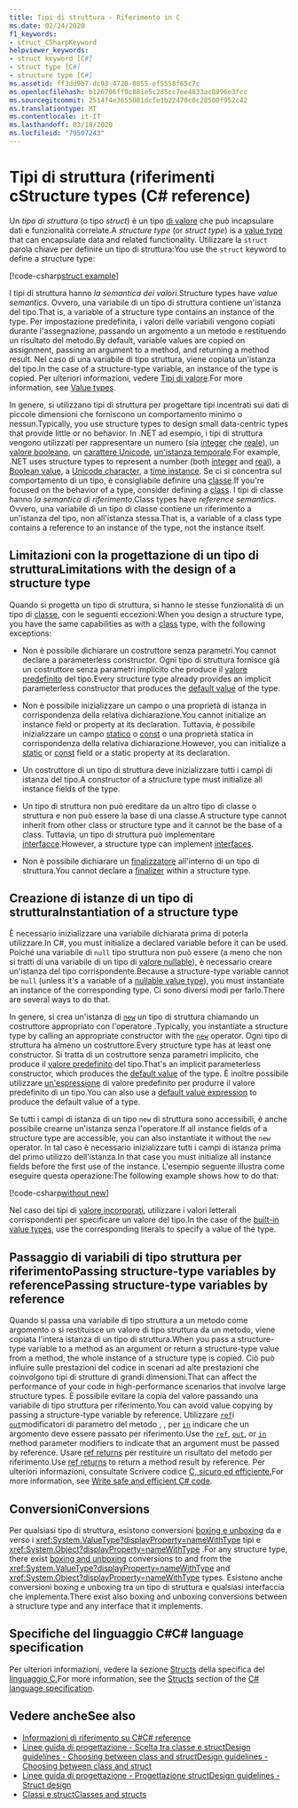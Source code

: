 ```yaml
---
title: Tipi di struttura - Riferimento in C
ms.date: 02/24/2020
f1_keywords:
- struct_CSharpKeyword
helpviewer_keywords:
- struct keyword [C#]
- struct type [C#]
- structure type [C#]
ms.assetid: ff3dd9b7-dc93-4720-8855-ef5558f65c7c
ms.openlocfilehash: b126706ff9c881e5c2d5cc7ee4833ac8896e3fcc
ms.sourcegitcommit: 2514f4e3655081dcfe1b22470c0c28500f952c42
ms.translationtype: MT
ms.contentlocale: it-IT
ms.lasthandoff: 03/18/2020
ms.locfileid: "79507243"
---
```

# <a name="structure-types-c-reference"></a><span data-ttu-id="aef9c-102">Tipi di struttura (riferimenti c</span><span class="sxs-lookup"><span data-stu-id="aef9c-102">Structure types (C# reference)</span></span>

<span data-ttu-id="aef9c-103">Un *tipo di struttura* (o tipo *struct*) è un tipo [di valore](value-types.md) che può incapsulare dati e funzionalità correlate.</span><span class="sxs-lookup"><span data-stu-id="aef9c-103">A *structure type* (or *struct type*) is a [value type](value-types.md) that can encapsulate data and related functionality.</span></span> <span data-ttu-id="aef9c-104">Utilizzare la `struct` parola chiave per definire un tipo di struttura:</span><span class="sxs-lookup"><span data-stu-id="aef9c-104">You use the `struct` keyword to define a structure type:</span></span>

[!code-csharp[struct example](snippets/StructType.cs#StructExample)]

<span data-ttu-id="aef9c-105">I tipi di struttura hanno *la semantica dei valori*.</span><span class="sxs-lookup"><span data-stu-id="aef9c-105">Structure types have *value semantics*.</span></span> <span data-ttu-id="aef9c-106">Ovvero, una variabile di un tipo di struttura contiene un'istanza del tipo.</span><span class="sxs-lookup"><span data-stu-id="aef9c-106">That is, a variable of a structure type contains an instance of the type.</span></span> <span data-ttu-id="aef9c-107">Per impostazione predefinita, i valori delle variabili vengono copiati durante l'assegnazione, passando un argomento a un metodo e restituendo un risultato del metodo.</span><span class="sxs-lookup"><span data-stu-id="aef9c-107">By default, variable values are copied on assignment, passing an argument to a method, and returning a method result.</span></span> <span data-ttu-id="aef9c-108">Nel caso di una variabile di tipo struttura, viene copiata un'istanza del tipo.</span><span class="sxs-lookup"><span data-stu-id="aef9c-108">In the case of a structure-type variable, an instance of the type is copied.</span></span> <span data-ttu-id="aef9c-109">Per ulteriori informazioni, vedere [Tipi di valore](value-types.md).</span><span class="sxs-lookup"><span data-stu-id="aef9c-109">For more information, see [Value types](value-types.md).</span></span>

<span data-ttu-id="aef9c-110">In genere, si utilizzano tipi di struttura per progettare tipi incentrati sui dati di piccole dimensioni che forniscono un comportamento minimo o nessun.</span><span class="sxs-lookup"><span data-stu-id="aef9c-110">Typically, you use structure types to design small data-centric types that provide little or no behavior.</span></span> <span data-ttu-id="aef9c-111">In .NET ad esempio, i tipi di struttura vengono utilizzati per rappresentare un numero (sia [integer](integral-numeric-types.md) che [reale](floating-point-numeric-types.md)), un [valore booleano](bool.md), un [carattere Unicode](char.md), [un'istanza temporale](xref:System.DateTime).</span><span class="sxs-lookup"><span data-stu-id="aef9c-111">For example, .NET uses structure types to represent a number (both [integer](integral-numeric-types.md) and [real](floating-point-numeric-types.md)), a [Boolean value](bool.md), a [Unicode character](char.md), a [time instance](xref:System.DateTime).</span></span> <span data-ttu-id="aef9c-112">Se ci si concentra sul comportamento di un tipo, è consigliabile definire una [classe](../keywords/class.md).</span><span class="sxs-lookup"><span data-stu-id="aef9c-112">If you're focused on the behavior of a type, consider defining a [class](../keywords/class.md).</span></span> <span data-ttu-id="aef9c-113">I tipi di classe hanno *la semantica di riferimento*.</span><span class="sxs-lookup"><span data-stu-id="aef9c-113">Class types have *reference semantics*.</span></span> <span data-ttu-id="aef9c-114">Ovvero, una variabile di un tipo di classe contiene un riferimento a un'istanza del tipo, non all'istanza stessa.</span><span class="sxs-lookup"><span data-stu-id="aef9c-114">That is, a variable of a class type contains a reference to an instance of the type, not the instance itself.</span></span>

## <a name="limitations-with-the-design-of-a-structure-type"></a><span data-ttu-id="aef9c-115">Limitazioni con la progettazione di un tipo di struttura</span><span class="sxs-lookup"><span data-stu-id="aef9c-115">Limitations with the design of a structure type</span></span>

<span data-ttu-id="aef9c-116">Quando si progetta un tipo di struttura, si hanno le stesse funzionalità di un tipo di [classe,](../keywords/class.md) con le seguenti eccezioni:</span><span class="sxs-lookup"><span data-stu-id="aef9c-116">When you design a structure type, you have the same capabilities as with a [class](../keywords/class.md) type, with the following exceptions:</span></span>

- <span data-ttu-id="aef9c-117">Non è possibile dichiarare un costruttore senza parametri.</span><span class="sxs-lookup"><span data-stu-id="aef9c-117">You cannot declare a parameterless constructor.</span></span> <span data-ttu-id="aef9c-118">Ogni tipo di struttura fornisce già un costruttore senza parametri implicito che produce il [valore predefinito](default-values.md) del tipo.</span><span class="sxs-lookup"><span data-stu-id="aef9c-118">Every structure type already provides an implicit parameterless constructor that produces the [default value](default-values.md) of the type.</span></span>

- <span data-ttu-id="aef9c-119">Non è possibile inizializzare un campo o una proprietà di istanza in corrispondenza della relativa dichiarazione.</span><span class="sxs-lookup"><span data-stu-id="aef9c-119">You cannot initialize an instance field or property at its declaration.</span></span> <span data-ttu-id="aef9c-120">Tuttavia, è possibile inizializzare un campo [statico](../keywords/static.md) o [const](../keywords/const.md) o una proprietà statica in corrispondenza della relativa dichiarazione.</span><span class="sxs-lookup"><span data-stu-id="aef9c-120">However, you can initialize a [static](../keywords/static.md) or [const](../keywords/const.md) field or a static property at its declaration.</span></span>

- <span data-ttu-id="aef9c-121">Un costruttore di un tipo di struttura deve inizializzare tutti i campi di istanza del tipo.</span><span class="sxs-lookup"><span data-stu-id="aef9c-121">A constructor of a structure type must initialize all instance fields of the type.</span></span>

- <span data-ttu-id="aef9c-122">Un tipo di struttura non può ereditare da un altro tipo di classe o struttura e non può essere la base di una classe.</span><span class="sxs-lookup"><span data-stu-id="aef9c-122">A structure type cannot inherit from other class or structure type and it cannot be the base of a class.</span></span> <span data-ttu-id="aef9c-123">Tuttavia, un tipo di struttura può implementare [interfacce](../keywords/interface.md).</span><span class="sxs-lookup"><span data-stu-id="aef9c-123">However, a structure type can implement [interfaces](../keywords/interface.md).</span></span>

- <span data-ttu-id="aef9c-124">Non è possibile dichiarare un [finalizzatore](../../programming-guide/classes-and-structs/destructors.md) all'interno di un tipo di struttura.</span><span class="sxs-lookup"><span data-stu-id="aef9c-124">You cannot declare a [finalizer](../../programming-guide/classes-and-structs/destructors.md) within a structure type.</span></span>

## <a name="instantiation-of-a-structure-type"></a><span data-ttu-id="aef9c-125">Creazione di istanze di un tipo di struttura</span><span class="sxs-lookup"><span data-stu-id="aef9c-125">Instantiation of a structure type</span></span>

<span data-ttu-id="aef9c-126">È necessario inizializzare una variabile dichiarata prima di poterla utilizzare.</span><span class="sxs-lookup"><span data-stu-id="aef9c-126">In C#, you must initialize a declared variable before it can be used.</span></span> <span data-ttu-id="aef9c-127">Poiché una variabile di `null` tipo struttura non può essere (a meno che non si tratti di una variabile di un tipo di [valore nullable](nullable-value-types.md)), è necessario creare un'istanza del tipo corrispondente.</span><span class="sxs-lookup"><span data-stu-id="aef9c-127">Because a structure-type variable cannot be `null` (unless it's a variable of a [nullable value type](nullable-value-types.md)), you must instantiate an instance of the corresponding type.</span></span> <span data-ttu-id="aef9c-128">Ci sono diversi modi per farlo.</span><span class="sxs-lookup"><span data-stu-id="aef9c-128">There are several ways to do that.</span></span>

<span data-ttu-id="aef9c-129">In genere, si crea un'istanza di [`new`](../operators/new-operator.md) un tipo di struttura chiamando un costruttore appropriato con l'operatore .</span><span class="sxs-lookup"><span data-stu-id="aef9c-129">Typically, you instantiate a structure type by calling an appropriate constructor with the [`new`](../operators/new-operator.md) operator.</span></span> <span data-ttu-id="aef9c-130">Ogni tipo di struttura ha almeno un costruttore.</span><span class="sxs-lookup"><span data-stu-id="aef9c-130">Every structure type has at least one constructor.</span></span> <span data-ttu-id="aef9c-131">Si tratta di un costruttore senza parametri implicito, che produce il [valore predefinito](default-values.md) del tipo.</span><span class="sxs-lookup"><span data-stu-id="aef9c-131">That's an implicit parameterless constructor, which produces the [default value](default-values.md) of the type.</span></span> <span data-ttu-id="aef9c-132">È inoltre possibile utilizzare [un'espressione](../operators/default.md) di valore predefinito per produrre il valore predefinito di un tipo.</span><span class="sxs-lookup"><span data-stu-id="aef9c-132">You can also use a [default value expression](../operators/default.md) to produce the default value of a type.</span></span>

<span data-ttu-id="aef9c-133">Se tutti i campi di istanza di un tipo `new` di struttura sono accessibili, è anche possibile crearne un'istanza senza l'operatore.</span><span class="sxs-lookup"><span data-stu-id="aef9c-133">If all instance fields of a structure type are accessible, you can also instantiate it without the `new` operator.</span></span> <span data-ttu-id="aef9c-134">In tal caso è necessario inizializzare tutti i campi di istanza prima del primo utilizzo dell'istanza.</span><span class="sxs-lookup"><span data-stu-id="aef9c-134">In that case you must initialize all instance fields before the first use of the instance.</span></span> <span data-ttu-id="aef9c-135">L'esempio seguente illustra come eseguire questa operazione:</span><span class="sxs-lookup"><span data-stu-id="aef9c-135">The following example shows how to do that:</span></span>

[!code-csharp[without new](snippets/StructType.cs#WithoutNew)]

<span data-ttu-id="aef9c-136">Nel caso dei tipi di [valore incorporati](value-types.md#built-in-value-types), utilizzare i valori letterali corrispondenti per specificare un valore del tipo.</span><span class="sxs-lookup"><span data-stu-id="aef9c-136">In the case of the [built-in value types](value-types.md#built-in-value-types), use the corresponding literals to specify a value of the type.</span></span>

## <a name="passing-structure-type-variables-by-reference"></a><span data-ttu-id="aef9c-137">Passaggio di variabili di tipo struttura per riferimentoPassing structure-type variables by reference</span><span class="sxs-lookup"><span data-stu-id="aef9c-137">Passing structure-type variables by reference</span></span>

<span data-ttu-id="aef9c-138">Quando si passa una variabile di tipo struttura a un metodo come argomento o si restituisce un valore di tipo struttura da un metodo, viene copiata l'intera istanza di un tipo di struttura.</span><span class="sxs-lookup"><span data-stu-id="aef9c-138">When you pass a structure-type variable to a method as an argument or return a structure-type value from a method, the whole instance of a structure type is copied.</span></span> <span data-ttu-id="aef9c-139">Ciò può influire sulle prestazioni del codice in scenari ad alte prestazioni che coinvolgono tipi di strutture di grandi dimensioni.</span><span class="sxs-lookup"><span data-stu-id="aef9c-139">That can affect the performance of your code in high-performance scenarios that involve large structure types.</span></span> <span data-ttu-id="aef9c-140">È possibile evitare la copia del valore passando una variabile di tipo struttura per riferimento.</span><span class="sxs-lookup"><span data-stu-id="aef9c-140">You can avoid value copying by passing a structure-type variable by reference.</span></span> <span data-ttu-id="aef9c-141">Utilizzare [`ref`](../keywords/ref.md#passing-an-argument-by-reference)i [`out`](../keywords/out-parameter-modifier.md)modificatori di parametro del metodo , , per [`in`](../keywords/in-parameter-modifier.md) indicare che un argomento deve essere passato per riferimento.</span><span class="sxs-lookup"><span data-stu-id="aef9c-141">Use the [`ref`](../keywords/ref.md#passing-an-argument-by-reference), [`out`](../keywords/out-parameter-modifier.md), or [`in`](../keywords/in-parameter-modifier.md) method parameter modifiers to indicate that an argument must be passed by reference.</span></span> <span data-ttu-id="aef9c-142">Usare [ref returns](../../programming-guide/classes-and-structs/ref-returns.md) per restituire un risultato del metodo per riferimento.</span><span class="sxs-lookup"><span data-stu-id="aef9c-142">Use [ref returns](../../programming-guide/classes-and-structs/ref-returns.md) to return a method result by reference.</span></span> <span data-ttu-id="aef9c-143">Per ulteriori informazioni, consultate Scrivere codice [C, sicuro ed efficiente.](../../write-safe-efficient-code.md)</span><span class="sxs-lookup"><span data-stu-id="aef9c-143">For more information, see [Write safe and efficient C# code](../../write-safe-efficient-code.md).</span></span>

## <a name="conversions"></a><span data-ttu-id="aef9c-144">Conversioni</span><span class="sxs-lookup"><span data-stu-id="aef9c-144">Conversions</span></span>

<span data-ttu-id="aef9c-145">Per qualsiasi tipo di struttura, esistono conversioni [boxing e unboxing](../../programming-guide/types/boxing-and-unboxing.md) da e verso i <xref:System.ValueType?displayProperty=nameWithType> tipi e <xref:System.Object?displayProperty=nameWithType> .</span><span class="sxs-lookup"><span data-stu-id="aef9c-145">For any structure type, there exist [boxing and unboxing](../../programming-guide/types/boxing-and-unboxing.md) conversions to and from the <xref:System.ValueType?displayProperty=nameWithType> and <xref:System.Object?displayProperty=nameWithType> types.</span></span> <span data-ttu-id="aef9c-146">Esistono anche conversioni boxing e unboxing tra un tipo di struttura e qualsiasi interfaccia che implementa.</span><span class="sxs-lookup"><span data-stu-id="aef9c-146">There exist also boxing and unboxing conversions between a structure type and any interface that it implements.</span></span>

## <a name="c-language-specification"></a><span data-ttu-id="aef9c-147">Specifiche del linguaggio C#</span><span class="sxs-lookup"><span data-stu-id="aef9c-147">C# language specification</span></span>

<span data-ttu-id="aef9c-148">Per ulteriori informazioni, vedere la sezione [Structs](~/_csharplang/spec/structs.md) della specifica del [linguaggio C.](~/_csharplang/spec/introduction.md)</span><span class="sxs-lookup"><span data-stu-id="aef9c-148">For more information, see the [Structs](~/_csharplang/spec/structs.md) section of the [C# language specification](~/_csharplang/spec/introduction.md).</span></span>

## <a name="see-also"></a><span data-ttu-id="aef9c-149">Vedere anche</span><span class="sxs-lookup"><span data-stu-id="aef9c-149">See also</span></span>

- [<span data-ttu-id="aef9c-150">Informazioni di riferimento su C#</span><span class="sxs-lookup"><span data-stu-id="aef9c-150">C# reference</span></span>](../index.md)
- [<span data-ttu-id="aef9c-151">Linee guida di progettazione - Scelta tra classe e structDesign guidelines - Choosing between class and struct</span><span class="sxs-lookup"><span data-stu-id="aef9c-151">Design guidelines - Choosing between class and struct</span></span>](../../../standard/design-guidelines/choosing-between-class-and-struct.md)
- [<span data-ttu-id="aef9c-152">Linee guida di progettazione - Progettazione struct</span><span class="sxs-lookup"><span data-stu-id="aef9c-152">Design guidelines - Struct design</span></span>](../../../standard/design-guidelines/struct.md)
- [<span data-ttu-id="aef9c-153">Classi e struct</span><span class="sxs-lookup"><span data-stu-id="aef9c-153">Classes and structs</span></span>](../../programming-guide/classes-and-structs/index.md)
